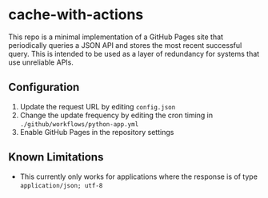 # cache-with-actions

This repo is a minimal implementation of a GitHub Pages site that periodically queries a JSON API and stores the most recent successful query. This is intended to be used as a layer of redundancy for systems that use unreliable APIs.

## Configuration

1. Update the request URL by editing `config.json`
2. Change the update frequency by editing the cron timing in `./github/workflows/python-app.yml`
3. Enable GitHub Pages in the repository settings

## Known Limitations

- This currently only works for applications where the response is of type `application/json; utf-8`
